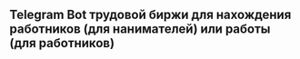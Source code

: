 ## Telegram Bot трудовой биржи для нахождения работников (для нанимателей) или работы (для работников)


